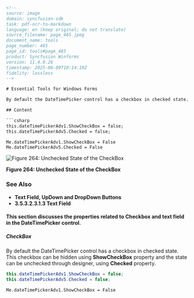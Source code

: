 ```html
<!-- 
source: image
domain: syncfusion-sdk
task: pdf-ocr-to-markdown
language: en (keep original; do not translate)
source_filename: page_465.jpeg
document_name: tools
page_number: 465
page_id: tools#page_465
product: Syncfusion Winforms
version: 11.4.0.26
timestamp: 2025-08-09T10:14:19Z
fidelity: lossless
-->

# Essential Tools for Windows Forms

By default the DateTimePicker control has a checkbox in checked state. This checkbox can be hidden using **ShowCheckBox** property and the state can be unchecked through designer, using **Checked** property.

## Content

```csharp
this.dateTimePickerAdv1.ShowCheckBox = false;
this.dateTimePickerAdv5.Checked = false;
```

```vb.net
Me.dateTimePickerAdv1.ShowCheckBox = False
Me.dateTimePickerAdv5.Checked = False
```

![Figure 264: Unchecked State of the CheckBox](https://i.imgur.com/unchecked_checkbox.png)

**Figure 264: Unchecked State of the CheckBox**

### See Also

- **Text Field, UpDown and DropDown Buttons**
- **3.5.3.2.3.1.3 Text Field**

#### This section discusses the properties related to Checkbox and text field in the DateTimePicker control.

##### CheckBox

By default the DateTimePicker control has a checkbox in checked state. This checkbox can be hidden using **ShowCheckBox** property and the state can be unchecked through designer, using **Checked** property.

```csharp
this.dateTimePickerAdv1.ShowCheckBox = false;
this.dateTimePickerAdv5.Checked = false;
```

```vb.net
Me.dateTimePickerAdv1.ShowCheckBox = False
```

<!-- tags: [Windows Forms, DateTimePicker, CheckBox, ShowCheckBox, Checked, Designer, Control, WinForms] keywords: [DateTimePicker, CheckBox, ShowCheckBox, Checked, Designer, Control, datetime, state, checked, unchecked, properties] -->
```